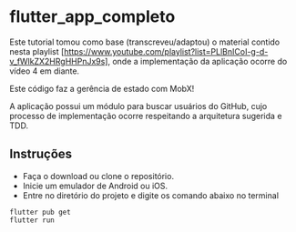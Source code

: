 # flutter_app_completo

Este tutorial tomou como base (transcreveu/adaptou) o material contido nesta playlist [https://www.youtube.com/playlist?list=PLlBnICoI-g-d-v_fWlkZX2HRgHHPnJx9s], onde a implementação da aplicação ocorre do vídeo 4 em diante. 

Este código faz a gerência de estado com MobX!

A aplicação possui um módulo para buscar usuários do GitHub, cujo processo de implementação ocorre respeitando a arquitetura sugerida e TDD. 

## Instruções

- Faça o download ou clone o repositório.
- Inicie um emulador de Android ou iOS.
- Entre no diretório do projeto e digite os comando abaixo no terminal

```shell
flutter pub get
flutter run
```
